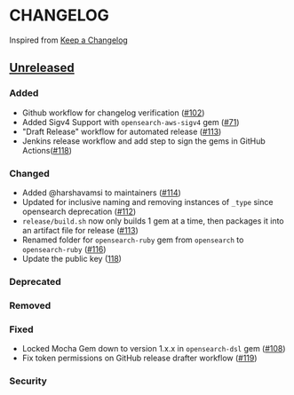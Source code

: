 
# CHANGELOG
Inspired from [Keep a Changelog](https://keepachangelog.com/en/1.0.0/)

## [Unreleased]
### Added
- Github workflow for changelog verification ([#102](https://github.com/opensearch-project/opensearch-ruby/pull/102))
- Added Sigv4 Support with `opensearch-aws-sigv4` gem ([#71](https://github.com/opensearch-project/opensearch-ruby/issues/71))
- "Draft Release" workflow for automated release ([#113](https://github.com/opensearch-project/opensearch-ruby/issues/113))
- Jenkins release workflow and add step to sign the gems in GitHub Actions([#118](https://github.com/opensearch-project/opensearch-ruby/pull/118))

### Changed
- Added @harshavamsi to maintainers ([#114](https://github.com/opensearch-project/opensearch-ruby/issues/114))
- Updated for inclusive naming and removing instances of `_type` since opensearch deprecation ([#112](https://github.com/opensearch-project/opensearch-ruby/issues/112))
- `release/build.sh` now only builds 1 gem at a time, then packages it into an artifact file for release ([#113](https://github.com/opensearch-project/opensearch-ruby/issues/113))
- Renamed folder for `opensearch-ruby` gem from `opensearch` to `opensearch-ruby` ([#116](https://github.com/opensearch-project/opensearch-ruby/issues/116))
- Update the public key ([118](https://github.com/opensearch-project/opensearch-ruby/pull/118))

### Deprecated

### Removed

### Fixed
- Locked Mocha Gem down to version 1.x.x in `opensearch-dsl` gem ([#108](https://github.com/opensearch-project/opensearch-ruby/pull/108))
- Fix token permissions on GitHub release drafter workflow ([#119](https://github.com/opensearch-project/opensearch-ruby/pull/119))
 
### Security


[Unreleased]: https://github.com/opensearch-project/opensearch-ruby/compare/2.0...HEAD
